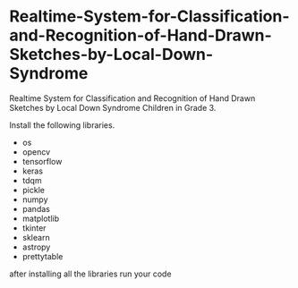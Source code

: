 # Realtime-System-for-Classification-and-Recognition-of-Hand-Drawn-Sketches-by-Local-Down-Syndrome
Realtime System for Classification and Recognition of Hand Drawn Sketches by Local Down Syndrome Children in Grade 3.

Install the following libraries.

<ul>
<li> os </li>
<li> opencv </li>
<li> tensorflow </li>
<li> keras </li>
<li> tdqm </li>
<li> pickle </li>
<li> numpy </li>
<li> pandas </li>
<li> matplotlib </li>
<li> tkinter </li>
<li> sklearn </li>
<li> astropy </li>
<li> prettytable </li>
</ul>

after installing all the libraries run your code
